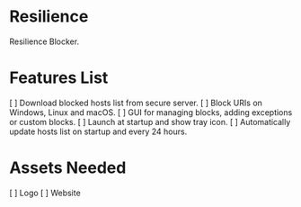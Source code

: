 # Resilience
Resilience Blocker.

# Features List
[ ] Download blocked hosts list from secure server.
[ ] Block URIs on Windows, Linux and macOS.
[ ] GUI for managing blocks, adding exceptions or custom blocks.
[ ] Launch at startup and show tray icon.
[ ] Automatically update hosts list on startup and every 24 hours.

# Assets Needed
[ ] Logo
[ ] Website